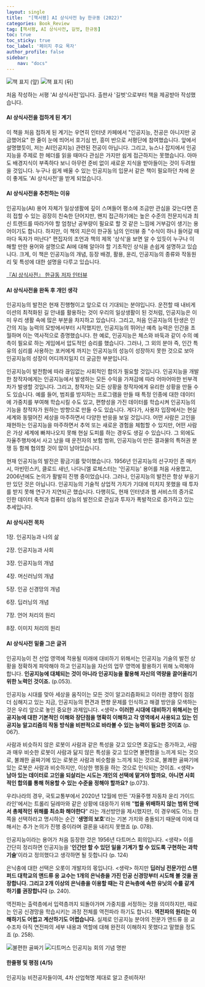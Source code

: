 ```yaml
---
layout: single
title:  "[책서평] AI 상식사전 by 한규동 (2022)"
categories: Book_Review
tag: [책서평, AI 상식사전, 길벗, 한규동]
toc: true
toc_sticky: true
toc_label: '페이지 주요 목자'
author_profile: false
sidebar:
    nav: "docs"
---
```


![책 표지 (앞)](https://user-images.githubusercontent.com/104074491/177994278-0e40d85f-0320-4850-9c0d-20b84916a4fc.jpg)
![책 표지 (뒤)](https://user-images.githubusercontent.com/104074491/177994390-2f056684-d4eb-4605-8264-ffcb6ca61ac4.jpg)




처음 작성하는 서평 'AI 상식사전'입니다. 출판사 '길벗'으로부터 책을 제공받아 작성했습니다.





#### AI 상식사전을 접하게 된 계기

이 책을 처음 접하게 된 계기는 우연히 인터넷 카페에서 "인공지능, 전공은 아니지만 궁금했어요" 한 줄이 눈에 띄어서 호기심 반, 흥미 반으로 서평단에 참여했습니다. 앞에서 설명했듯이, 저는 AI(인공지능) 관련된 전공이 아닙니다. 그리고, 뉴스나 잡지에서 인공지능을 주제로 한 헤더를 읽을 때마다 관심은 가지만 쉽게 접근하지는 못했습니다. 아마도 배경지식이 부족하다 보니 아무런 준비 없이 새로운 지식을 받아들이는 것이 두려웠을 것입니다. 누구나 쉽게 배울 수 있는 인공지능의 입문서 같은 책이 필요하던 차에 운이 좋게도 'AI 상식사전'을 받게 되었습니다.





#### AI 상식사전을 추천하는 이유

인공지능(AI) 용어 자체가 일상생활에 깊이 스며들어 평소에 조금만 관심을 갖는다면 흔히 접할 수 있는 굉장히 친숙한 단어지만, 왠지 접근하기에는 높은 수준의 전문지식과 최신 트렌드를 따라가야 할 엄청난 공부량이 필요로 할 것 같은 느낌에 거부감이 생기는 용어이기도 합니다. 하지만, 이 책의 지은이 한규동 님의 인터뷰 중 "수식이 하나 들어갈 때마다 독자가 떠난다" 편집자의 조언과 책의 제목 '상식'을 보면 알 수 있듯이 누구나 이해할 만한 용어와 설명으로 AI에 대해 알아야 할 기초적인 상식을 손쉽게 설명하고 있습니다. 크게, 이 책은 인공지능의 개념, 등장 배경, 활용, 윤리, 인공지능의 종류와 작동원리 및 특성에 대한 설명을 다루고 있습니다.



[『AI 상식사전』 한규동 저자 인터뷰](http://ch.yes24.com/Article/View/51020)





#### AI 상식사전을 완독 후 개인 생각

인공지능의 발전은 현재 진행형이고 앞으로 더 기대되는 분야입니다. 운전할 때 내비게이션의 최적화된 길 안내를 활용하는 것이 우리의 일상생활이 된 것처럼, 인공지능은 이미 우리 생활 속에 많은 부분을 차지하고 있습니다. 그리고, 처음 인공지능의 탄생은 인간의 지능 능력의 모방에서부터 시작했지만, 인공지능의 뛰어난 예측 능력은 인간을 초월하며 이는 역사적으로 증명했습니다. 한 예로, 인공지능은 체스와 바둑과 같이 수의 예측이 필요로 하는 게임에서 압도적인 승리를 했습니다. 그러나, 그 외의 분야 즉, 인간 특유의 심리를 사용하는 포커에게 까지는 인공지능의 성능이 성장하지 못한 것으로 보아 인공지능의 성장이 어디까지일지 더 궁금한 부분입니다.

인공지능이 발전함에 따라 끊임없는 사회적인 합의가 필요할 것입니다. 인공지능을 개발한 창작자에게는 인공지능에서 발생하는 모든 수익을 가져감에 따라 어마어마한 빈부격차가 발생할 것입니다. 그리고, 창작자는 모든 상황을 창작자에게 유리한 상황을 만들 수도 있습니다. 예를 들어, 범죄를 방지하는 프로그램을 만들 때 특정 인종에 대한 데이터에 가중치를 부여해 학습시킬 수도 있고, 편향성을 가진 데이터를 학습시켜 인공지능의 기능을 창작자가 원하는 방향으로 만들 수도 있습니다. 게다가, 사용자 입장에서는 현실 세계와 동떨어진 세상을 마주하면서 다양한 반응을 보일 것입니다. 어떤 사람은 고인을 재현하는 인공지능을 마주하면서 추억 또는 새로운 경험을 체험할 수 있지만, 어떤 사람은 가상 세계에 빠져나오지 못해 현실 도피를 하는 경우도 생길 수 있습니다. 그 외에도 자율주행차에서 사고 났을 때 운전자의 보험 범위, 인공지능이 만든 결과물의 특허권 분쟁 등 함께 협의할 것이 많이 남아있습니다. 

현재 인공지능의 발전은 황금기를 맞이했습니다. 1956년 인공지능의 선구자인 존 매카시, 마빈민스키, 클로드 새넌, 나다니엘 로체스터는 '인공지능' 용어를 처음 사용했고, 2006년에도 논의가 활발히 진행 중이었습니다. 그러나, 인공지능의 발전은 항상 부응기만 있던 것은 아닙니다. 인공지능의 기술적 상업적 가치가 기대에 미치지 못했을 때 투자를 받지 못해 연구가 지연되곤 했습니다. 다행히도, 현재 인터넷과 웹 서비스의 증가로 인한 데이터 축척과 컴퓨터 성능의 발전으로 관심과 투자가 폭발적으로 증가하고 있는 추세입니다.





#### AI 상식사전 목차

1장. 인공지능과 나의 삶

2장. 인공지능과 사회

3장. 인공지능의 개념

4장. 머신러닝의 개념

5장. 인공 신경망의 개념

6장. 딥러닝의 개념

7장. 언어 처리의 원리

8장. 이미지 처리의 원리





#### AI 상식사전 밑줄 그은 글귀

인공지능이 전 산업 영역에 적용될 미래에 대비하기 위해서는 인공지능 기술의 발전 상황을 정확하게 파악해야 하고 인공지능을 자신의 업무 영역에 활용하기 위해 노력해야 합니다. **인공지능에 대체되는 것이 아니라 인공지능을 활용해 자신의 역량을 끌어올리기 위한 노력인 것이죠.** (p.053).


인공지능 시대를 맞아 세상을 움직이는 모든 것이 알고리즘화되고 이러한 경향이 점점 더 심해지고 있는 지금, 인공지능의 편견과 편향 문제를 인식하고 해결 방안을 모색하는 것은 우리 앞으로 놓인 중요한 과제입니다. <생략> **이러한 시대에 대비하기 위해서는 인공지능에 대한 기본적인 이해와 장단점을 명확히 이해하고 각 영역에서 사용되고 있는 인공지능 알고리즘의 작동 방식을 비판적으로 바라볼 수 있는 능력이 필요한 것이죠** (p. 067).


사람과 비슷하지 않은 로봇이 사람과 같은 특성을 갖고 있으면 호감도는 증가하고, 사람과 매우 비슷한 로봇이 사람과 닮지 않은 특성을 갖고 있으면 불편함을 느끼게 되는 것으로, 불쾌한 골짜기에 있는 로봇은 사람과 비슷함을 느끼게 되는 것으로, 불쾌한 골짜기에 있는 로봇은 사람과 비슷하지만, 이상한 행동을 하는 것으로 인식되는 것이죠. <생략> **남아 있는 데이터로 고인을 되살리는 시도는 개인의 선택에 맡겨야 할까요**, **아니면 사회적인 합의를 통해 허용할 수 있는 수준을 정해야 할까요?** (p.073).


우리나라의 경우, 국토교통부에서 2020년 12월에 만든 '자율주행 자동차 윤리 가이드라인'에서는 트롤리 딜레마와 같은 상황에 대응하기 위해 "**법을 위배하지 않는 범위 안에서 총체적인 위해를 최소화 해야한다**" 라는 개선방안을 제시했지만, 이 경우에도 어느 한쪽을 선택하라고 명시하는 순간 '**생명의 보호**'라는 기본 가치와 충돌되기 때문에 이에 대해서는 추가 논의가 진행 중이라며 결론을 내리지 못했죠 (p. 078).


인공지능이라는 용어가 처음 등장한 것은 1956년 다트머스 회의입니다. <생략> 이를 간단히 정리하면 인공지능을 '**인간만 할 수 있던 일을 기계가 할 수 있도록 구현하는 과학 기술**'이라고 정의했다고 생각하면 될 듯합니다 (p. 124)


은닉충에 대한 선택은 오롯이 개발자의 몫입니다. <생략> 하지만 **딥러닝 전문가인 스탠퍼드 대학교의 앤드류 응 교수는 1개의 은닉층을 가진 인공 신경망부터 시도해 볼 것을 권장합니다. 그리고 2개 이상의 은닉충을 이용할 때는 각 은늑층에 속한 유닛의 수를 같게 하기를 권장합니다** (p. 240).


역전파는 출력층에서 입력층까지 되돌아가며 가중치를 서정하는 것을 의미하지만, 때로는 인공 신경망을 학습시키는 과정 전체를 역전파라 하기도 합니다. **역전파의 원리는 이해하기도 어렵고 계산하기도 어렵습니다.** 실제로 인공지능 분야의 전문가 앤드류 응 교수조차 아직 연전파의 세부 내용과 역할에 대해 완전히 이해하지 못했다고 말했을 정도죠 (p. 258).


![불편한 골짜기](https://user-images.githubusercontent.com/104074491/177994748-61984fbf-4686-4372-9962-772f35f421c2.jpg)
![디트머스 인공지능 회의 기념 명판](https://user-images.githubusercontent.com/104074491/177994761-f34fd533-124d-4dff-a052-52cb2b3edaca.jpg)





#### 한줄평 및 평점 (4/5)

인공지능 비전공자들이여, 4차 산업혁명 제대로 알고 준비하자!

